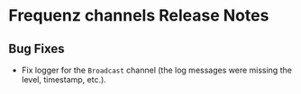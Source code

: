 # Frequenz channels Release Notes

## Bug Fixes

- Fix logger for the `Broadcast` channel (the log messages were missing the level, timestamp, etc.).
